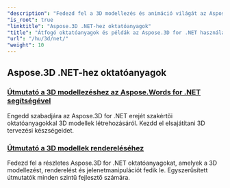 ```yaml
---
"description": "Fedezd fel a 3D modellezés és animáció világát az Aspose.3D for .NET oktatóanyagaival. Emeld projektjeidet könnyedén magasabb szintre – a rendereléstől a lineáris extrudálásig."
"is_root": true
"linktitle": "Aspose.3D .NET-hez oktatóanyagok"
"title": "Átfogó oktatóanyagok és példák az Aspose.3D for .NET használatához"
"url": "/hu/3d/net/"
"weight": 10
---
```


## Aspose.3D .NET-hez oktatóanyagok
### [Útmutató a 3D modellezéshez az Aspose.Words for .NET segítségével](./guide-to-3d-modeling/)
Engedd szabadjára az Aspose.3D for .NET erejét szakértői oktatóanyagokkal 3D modellek létrehozásáról. Kezdd el elsajátítani 3D tervezési készségeidet.
### [Útmutató a 3D modellek rendereléséhez](./guide-to-rendering/)
Fedezd fel a részletes Aspose.3D for .NET oktatóanyagokat, amelyek a 3D modellezést, renderelést és jelenetmanipulációt fedik le. Egyszerűsített útmutatók minden szintű fejlesztő számára.
